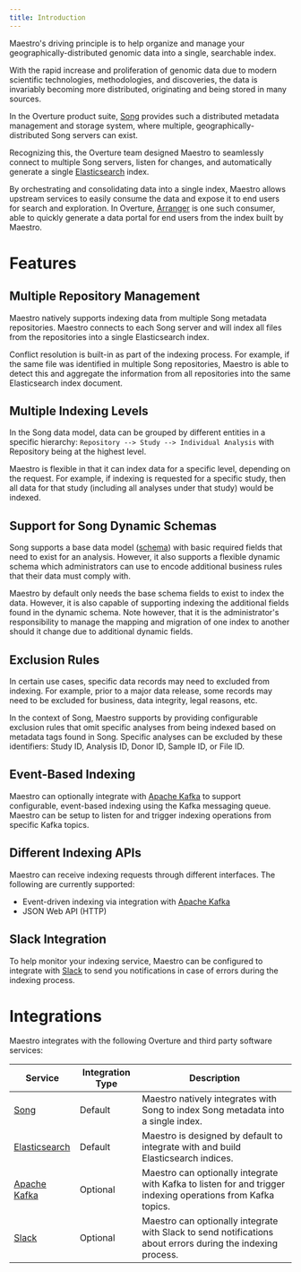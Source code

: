 ```yaml
---
title: Introduction
---
```


Maestro's driving principle is to help organize and manage your geographically-distributed genomic data into a single, searchable index.

With the rapid increase and proliferation of genomic data due to modern scientific technologies, methodologies, and discoveries, the data is invariably becoming more distributed, originating and being stored in many sources.

In the Overture product suite, [Song](/documentation/song) provides such a distributed metadata management and storage system, where multiple, geographically-distributed Song servers can exist.

Recognizing this, the Overture team designed Maestro to seamlessly connect to multiple Song servers, listen for changes, and automatically generate a single [Elasticsearch](https://www.elastic.co/) index.

By orchestrating and consolidating data into a single index, Maestro allows upstream services to easily consume the data and expose it to end users for search and exploration.  In Overture, [Arranger](/documentation/arranger) is one such consumer, able to quickly generate a data portal for end users from the index built by Maestro.

# Features

## Multiple Repository Management

Maestro natively supports indexing data from multiple Song metadata repositories. Maestro connects to each Song server and will index all files from the repositories into a single Elasticsearch index.

Conflict resolution is built-in as part of the indexing process.  For example, if the same file was identified in multiple Song repositories, Maestro is able to detect this and aggregate the information from all repositories into the same Elasticsearch index document.

## Multiple Indexing Levels

In the Song data model, data can be grouped by different entities in a specific hierarchy: `Repository --> Study --> Individual Analysis` with Repository being at the highest level.

Maestro is flexible in that it can index data for a specific level, depending on the request.  For example, if indexing is requested for a specific study, then all data for that study (including all analyses under that study) would be indexed.

## Support for Song Dynamic Schemas

Song supports a base data model ([schema](/documentation/song/user-guide/schema/)) with basic required fields that need to exist for an analysis.  However, it also supports a flexible dynamic schema which administrators can use to encode additional business rules that their data must comply with.

Maestro by default only needs the base schema fields to exist to index the data.  However, it is also capable of supporting indexing the additional fields found in the dynamic schema.  Note however, that it is the administrator's responsibility to manage the mapping and migration of one index to another should it change due to additional dynamic fields.

## Exclusion Rules

In certain use cases, specific data records may need to excluded from indexing.  For example, prior to a major data release, some records may need to be excluded for business, data integrity, legal reasons, etc.

In the context of Song, Maestro supports by providing configurable exclusion rules that omit specific analyses from being indexed based on metadata tags found in Song.  Specific analyses can be excluded by these identifiers: Study ID, Analysis ID, Donor ID, Sample ID, or File ID.

## Event-Based Indexing

Maestro can optionally integrate with [Apache Kafka](https://kafka.apache.org/) to support configurable, event-based indexing using the Kafka messaging queue.  Maestro can be setup to listen for and trigger indexing operations from specific Kafka topics.

## Different Indexing APIs

Maestro can receive indexing requests through different interfaces.  The following are currently supported:

* Event-driven indexing via integration with [Apache Kafka](https://kafka.apache.org/)
* JSON Web API (HTTP)

## Slack Integration

To help monitor your indexing service, Maestro can be configured to integrate with [Slack](https://slack.com/) to send you notifications in case of errors during the indexing process.

# Integrations

Maestro integrates with the following Overture and third party software services:

| Service | Integration Type | Description |
|---------|------------------|-------------|
| [Song](/documentation/song) | Default | Maestro natively integrates with Song to index Song metadata into a single index. |
| [Elasticsearch](https://www.elastic.co/) | Default | Maestro is designed by default to integrate with and build Elasticsearch indices. |
| [Apache Kafka](https://kafka.apache.org/) | Optional | Maestro can optionally integrate with Kafka to listen for and trigger indexing operations from Kafka topics. |
| [Slack](https://slack.com/) | Optional | Maestro can optionally integrate with Slack to send notifications about errors during the indexing process. |